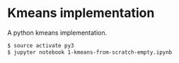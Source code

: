 # Kmeans implementation

A python kmeans implementation.

```bash
$ source activate py3
$ jupyter notebook 1-kmeans-from-scratch-empty.ipynb
```
